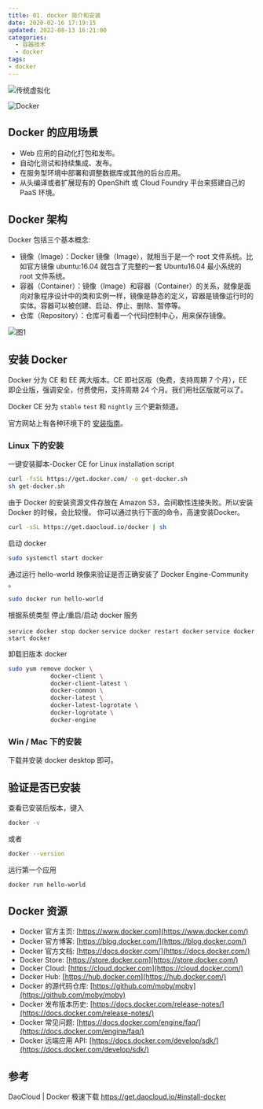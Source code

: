 ```yaml
---
title: 01. docker 简介和安装
date: 2020-02-16 17:19:15
updated: 2022-08-13 16:21:00
categories:
  - 容器技术
  - docker
tags:
- docker
---
```


![传统虚拟化](http://likai.test.upcdn.net/%E5%B7%A5%E5%85%B7-docker/01.%20docker-%E7%AE%80%E4%BB%8B%E5%92%8C%E5%AE%89%E8%A3%85/%E4%BC%A0%E7%BB%9F%E8%99%9A%E6%8B%9F%E5%8C%96.png)

![Docker](http://likai.test.upcdn.net/%E5%B7%A5%E5%85%B7-docker/01.%20docker-%E7%AE%80%E4%BB%8B%E5%92%8C%E5%AE%89%E8%A3%85/2.png)

## Docker 的应用场景

* Web 应用的自动化打包和发布。
* 自动化测试和持续集成、发布。
* 在服务型环境中部署和调整数据库或其他的后台应用。
* 从头编译或者扩展现有的 OpenShift 或 Cloud Foundry 平台来搭建自己的 PaaS 环境。

## Docker 架构

Docker 包括三个基本概念:

* 镜像（Image）：Docker 镜像（Image），就相当于是一个 root 文件系统。比如官方镜像 ubuntu:16.04 就包含了完整的一套 Ubuntu16.04 最小系统的 root 文件系统。
* 容器（Container）：镜像（Image）和容器（Container）的关系，就像是面向对象程序设计中的类和实例一样，镜像是静态的定义，容器是镜像运行时的实体。容器可以被创建、启动、停止、删除、暂停等。
* 仓库（Repository）：仓库可看着一个代码控制中心，用来保存镜像。

![图1](http://likai.test.upcdn.net/%E5%B7%A5%E5%85%B7-docker/01.%20docker-%E7%AE%80%E4%BB%8B%E5%92%8C%E5%AE%89%E8%A3%85/1.png)

## 安装 Docker

Docker 分为 CE 和 EE 两大版本。CE 即社区版（免费，支持周期 7 个月），EE 即企业版，强调安全，付费使用，支持周期 24 个月。我们用社区版就可以了。

Docker CE 分为 `stable` `test` 和 `nightly` 三个更新频道。

官方网站上有各种环境下的 [安装指南](https://docs.docker.com/install/)。

### Linux 下的安装

一键安装脚本-Docker CE for Linux installation script

```sh
curl -fsSL https://get.docker.com/ -o get-docker.sh
sh get-docker.sh
```

由于 Docker 的安装资源文件存放在 Amazon S3，会间歇性连接失败。所以安装 Docker 的时候，会比较慢。
你可以通过执行下面的命令，高速安装Docker。

```sh
curl -sSL https://get.daocloud.io/docker | sh
```

启动 docker

```sh
sudo systemctl start docker
```

通过运行 hello-world 映像来验证是否正确安装了 Docker Engine-Community 。

```sh
sudo docker run hello-world
```

根据系统类型 停止/重启/启动 docker 服务

`service docker stop docker`
`service docker restart docker`
`service docker start docker`

卸载旧版本 docker

```sh
sudo yum remove docker \
            docker-client \
            docker-client-latest \
            docker-common \
            docker-latest \
            docker-latest-logrotate \
            docker-logrotate \
            docker-engine
```

### Win / Mac 下的安装

下载并安装 docker desktop 即可。

## 验证是否已安装

查看已安装后版本，键入

```sh
docker -v
```

或者

```sh
docker --version
```

运行第一个应用

```sh
docker run hello-world
```

## Docker 资源

* Docker 官方主页: [https://www.docker.com](https://www.docker.com/)
* Docker 官方博客: [https://blog.docker.com/](https://blog.docker.com/)
* Docker 官方文档: [https://docs.docker.com/](https://docs.docker.com/)
* Docker Store: [https://store.docker.com](https://store.docker.com/)
* Docker Cloud: [https://cloud.docker.com](https://cloud.docker.com/)
* Docker Hub: [https://hub.docker.com](https://hub.docker.com/)
* Docker 的源代码仓库: [https://github.com/moby/moby](https://github.com/moby/moby)
* Docker 发布版本历史: [https://docs.docker.com/release-notes/](https://docs.docker.com/release-notes/)
* Docker 常见问题: [https://docs.docker.com/engine/faq/](https://docs.docker.com/engine/faq/)
* Docker 远端应用 API: [https://docs.docker.com/develop/sdk/](https://docs.docker.com/develop/sdk/)

## 参考

DaoCloud | Docker 极速下载
<https://get.daocloud.io/#install-docker>
